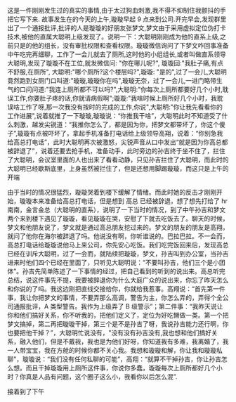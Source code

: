 <!--
 * @Author: sunji 2025506282@qq.com
 * @Date: 2022-10-26 14:18:02
 * @LastEditors: sunji 2025506282@qq.com
 * @LastEditTime: 2022-11-25 09:36:46
 * @FilePath: \front-end\随记\宫斗计.md
 * @Description: 这是默认设置,请设置`customMade`, 打开koroFileHeader查看配置 进行设置: https://github.com/OBKoro1/koro1FileHeader/wiki/%E9%85%8D%E7%BD%AE
-->

这是一件刚刚发生过的真实的事情,由于太过狗血刺激,我不得不抑制住我颤抖的手把它写下来.
故事发生在的今天的上午,璇璇早起 9 点来到公司.开完早会,发现群里出了一个通报批评,批评的人是璇璇的好朋友张梦文,梦文由于采用虚拟定位伪打卡技术,被他的直属大聪明上级发现了。说明一下：大聪明刚刚成为他的直系上级,之前只是的他的组长，没有审批权限和查看权限。璇璇微信询问了下梦文咋回事准备中午吃完再细聊，工作了一会儿就去了厕所,这时他的小组组长,或者叫做直系领导大聪明,发现了璇璇不在工位,就发微信问: "你在哪儿呢?", 璇璇回:"我肚子痛,有点不舒服,在厕所", 大聪明:"哪个厕所?这个楼层吗?",璇璇: "是的",过了一会儿,大聪明竟然跑到女厕门口叫道:"璇璇,璇璇你在吗",璇璇无奈，过了一会儿,一进门略带生气的口问问道:"我连上厕所都不可以吗?",大聪明:"你每次上厕所都要好几个小时,耽误工作,你要肚子疼的话,你就请病假啊";璇璇:"我啥时候上厕所好几个小时，我耽误啥工作了呀,那一次我没有按时的完成的工作,你说",大聪明:"你让我先看看你的工作进展",说着就推了一下璇璇,璇璇说：“你推我干啥”，大聪明此时不知道受了什么刺激，越发尖锐道：“我推你怎么了，都是因为你，把梦文都带坏了，你这个傻子”,璇璇有点被吓坏了，拿起手机准备打电话给上级领导高翔，说着：“你别急我给高总打电话”，此时大聪明再次被激怒，尖锐声音从口中发出“就是因为你高总都被辞退了”，说着还要去抢手机，准备动手，此时旁边的孙吉终于坐不住了，拦住了大聪明，会议室里面的人也出来了看看动静，只见孙吉拦住了大聪明，而此时的大聪明已经歇斯底里，上身虽然被拦住了，但是还想用脚踢璇璇，而这只是上午的开端

由于当时的情况很猛烈，璇璇哭着到楼下缓解了情绪。而此时她的反击才刚刚开始，璇璇本来准备给高总打电话，但是想到 高总 已经被辞退，想了想先打给了 hr 南南，金言金总（大聪明的直系），说明了一下当时的情况，到了中午孙吉和梦文两个来到楼下遇见了璇璇，看见璇璇在哭，安慰了下就去吃饭去了。聊天的时候，梦文和他朋友说了，梦文就是通过高总朋友挖过来的。梦文的朋友的朋友是高翔，就问了他你在海尔被辞退了吗。他说没有啊，你听谁说的。巴拉巴拉。不一会而，高总打电话给璇璇说他马上来公司，你先安心吃饭。我们吃完饭回来后，发现高总已经在训斥大聪明，过了一会而，就陆续把璇璇，梦文，孙吉叫到办公室，当孙吉进来时他们四个已经在里面了，只听见大聪明说：“不要叫孙吉，他们三个是小团体”。孙吉先简单陈述了一下事情的经过，把自己看到的听到的说出来。高总听完总结，说这件事先不提，我要被辞退你为什么大庭广众的说出来，你忘了昨天怎么和你说的了吗。我这边刚把直线交接给你，你就给我惹事。高翔说：“首先第一件事，我让你把梦文的事情，不要弄那么高调，警告为主，你怎么弄的，弄得个全公司通报批评，A 类型警告。我作为上级弄了 B 级警示”；第二件事：“我昨天说让你和他们搞好关系，你不听我的，把他们定义了，定位为好吃懒做一类。第一个把梦文搞掉，第二再把璇璇干掉，第三个是不是孙吉了呀，我说孙吉能力还行啊，你也要把他干掉？”，大聪明忙说没有，"没有没有孙吉没有,我也想和他们搞好关系，融入他们，但是不戴我，我也是为他们好呀，你知道我有多难，我离婚了，我一人带宝宝，我在方舱的时候你都不关心我。我想和璇璇和解，你让我和璇璇私聊"，璇璇说：“我们没有任何私聊的可能”，高翔：“就算不干掉孙吉，你让孙吉怎么想。而且干掉璇璇用上厕所这件事，你说你多蠢，璇璇每次上厕所都好几个小时？你真是人品有问题，这个圈子这么小，我看你以后怎么混”.

接着到了下午

